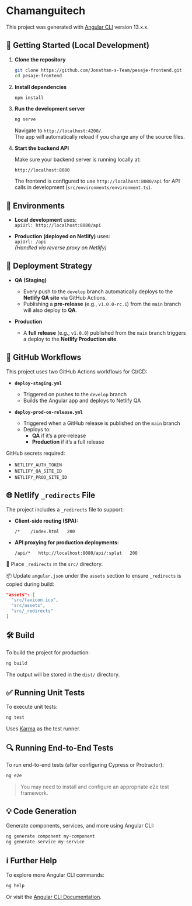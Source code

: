 # Chamanguitech

This project was generated with [Angular CLI](https://github.com/angular/angular-cli) version 13.x.x.

## 🚀 Getting Started (Local Development)

1. **Clone the repository**

   ```bash
   git clone https://github.com/Jonathan-s-Team/pesaje-frontend.git
   cd pesaje-frontend
   ```

2. **Install dependencies**

   ```bash
   npm install
   ```

3. **Run the development server**

   ```bash
   ng serve
   ```

   Navigate to `http://localhost:4200/`.  
   The app will automatically reload if you change any of the source files.

4. **Start the backend API**

   Make sure your backend server is running locally at:

   ```
   http://localhost:8080
   ```

   The frontend is configured to use `http://localhost:8080/api` for API calls in development (`src/environments/environment.ts`).

## 🔧 Environments

- **Local development** uses:  
  `apiUrl: http://localhost:8080/api`

- **Production (deployed on Netlify)** uses:  
  `apiUrl: /api`  
  _(Handled via reverse proxy on Netlify)_

## 🚀 Deployment Strategy

- **QA (Staging)**  
  - Every push to the `develop` branch automatically deploys to the **Netlify QA site** via GitHub Actions.
  - Publishing a **pre-release** (e.g., `v1.0.0-rc.1`) from the `main` branch will also deploy to **QA**.

- **Production**  
  - A **full release** (e.g., `v1.0.0`) published from the `main` branch triggers a deploy to the **Netlify Production site**.

## 🔄 GitHub Workflows

This project uses two GitHub Actions workflows for CI/CD:

- **`deploy-staging.yml`**
  - Triggered on pushes to the `develop` branch
  - Builds the Angular app and deploys to Netlify QA

- **`deploy-prod-on-release.yml`**
  - Triggered when a GitHub release is published on the `main` branch
  - Deploys to:
    - **QA** if it’s a pre-release
    - **Production** if it’s a full release

GitHub secrets required:

- `NETLIFY_AUTH_TOKEN`
- `NETLIFY_QA_SITE_ID`
- `NETLIFY_PROD_SITE_ID`

## 🌐 Netlify `_redirects` File

The project includes a `_redirects` file to support:

- **Client-side routing (SPA):**
  ```
  /*    /index.html   200
  ```

- **API proxying for production deployments:**
  ```
  /api/*   http://localhost:8080/api/:splat   200
  ```

📁 Place `_redirects` in the `src/` directory.

📦 Update `angular.json` under the `assets` section to ensure `_redirects` is copied during build:

```json
"assets": [
  "src/favicon.ico",
  "src/assets",
  "src/_redirects"
]
```

## 🛠 Build

To build the project for production:

```bash
ng build
```

The output will be stored in the `dist/` directory.

## ✅ Running Unit Tests

To execute unit tests:

```bash
ng test
```

Uses [Karma](https://karma-runner.github.io) as the test runner.

## 🔍 Running End-to-End Tests

To run end-to-end tests (after configuring Cypress or Protractor):

```bash
ng e2e
```

> You may need to install and configure an appropriate e2e test framework.

## 💡 Code Generation

Generate components, services, and more using Angular CLI:

```bash
ng generate component my-component
ng generate service my-service
```

## ℹ️ Further Help

To explore more Angular CLI commands:

```bash
ng help
```

Or visit the [Angular CLI Documentation](https://angular.io/cli).
